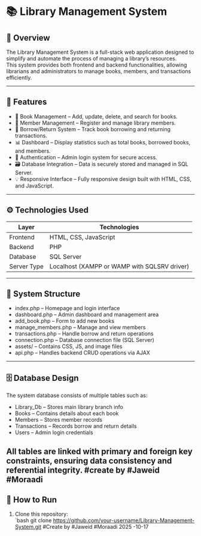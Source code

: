 # 📚 Library Management System

## 📖 Overview
The Library Management System is a full-stack web application designed to simplify and automate the process of managing a library’s resources.  
This system provides both frontend and backend functionalities, allowing librarians and administrators to manage books, members, and transactions efficiently.

---

## 🧩 Features
- 📘 Book Management – Add, update, delete, and search for books.  
- 👥 Member Management – Register and manage library members.  
- 🔄 Borrow/Return System – Track book borrowing and returning transactions.  
- 📊 Dashboard – Display statistics such as total books, borrowed books, and members.  
- 🔐 Authentication – Admin login system for secure access.  
- 🗃️ Database Integration – Data is securely stored and managed in SQL Server.  
- 💡 Responsive Interface – Fully responsive design built with HTML, CSS, and JavaScript.

---

## ⚙️ Technologies Used
| Layer | Technologies |
|-------|---------------|
| Frontend | HTML, CSS, JavaScript |
| Backend | PHP |
| Database | SQL Server |
| Server Type | Localhost (XAMPP or WAMP with SQLSRV driver) |

---

## 🧱 System Structure
- index.php – Homepage and login interface  
- dashboard.php – Admin dashboard and management area  
- add_book.php – Form to add new books  
- manage_members.php – Manage and view members  
- transactions.php – Handle borrow and return operations  
- connection.php – Database connection file (SQL Server)  
- assets/ – Contains CSS, JS, and image files  
- api.php – Handles backend CRUD operations via AJAX  

---

## 🗄️ Database Design
The system database consists of multiple tables such as:
- Library_Db – Stores main library branch info  
- Books – Contains details about each book  
- Members – Stores member records  
- Transactions – Records borrow and return details  
- Users – Admin login credentials  

All tables are linked with primary and foreign key constraints, ensuring data consistency and referential integrity.
#create by #Jaweid #Moraadi 
---

## 🚀 How to Run
1. Clone this repository:  
   `bash
   git clone https://github.com/your-username/Library-Management-System.git
   #Create by #Jaweid #Moraadi 2025 -10-17

